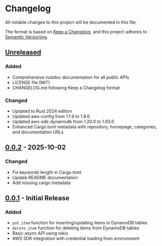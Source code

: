 # Changelog

All notable changes to this project will be documented in this file.

The format is based on [Keep a Changelog](https://keepachangelog.com/en/1.0.0/),
and this project adheres to [Semantic Versioning](https://semver.org/spec/v2.0.0.html).

## [Unreleased]

### Added
- Comprehensive rustdoc documentation for all public APIs
- LICENSE file (MIT)
- CHANGELOG.md following Keep a Changelog format

### Changed
- Updated to Rust 2024 edition
- Updated aws-config from 1.1.9 to 1.8.6
- Updated aws-sdk-dynamodb from 1.20.0 to 1.93.0
- Enhanced Cargo.toml metadata with repository, homepage, categories, and documentation URLs

## [0.0.2] - 2025-10-02

### Changed
- Fix keywords length in Cargo.toml
- Update README documentation
- Add missing cargo metadata

## [0.0.1] - Initial Release

### Added
- `put_item` function for inserting/updating items in DynamoDB tables
- `delete_item` function for deleting items from DynamoDB tables
- Basic async API using tokio
- AWS SDK integration with credential loading from environment

[Unreleased]: https://github.com/vvivan/clean_dynamodb_store/compare/v0.0.2...HEAD
[0.0.2]: https://github.com/vvivan/clean_dynamodb_store/releases/tag/v0.0.2
[0.0.1]: https://github.com/vvivan/clean_dynamodb_store/releases/tag/v0.0.1

